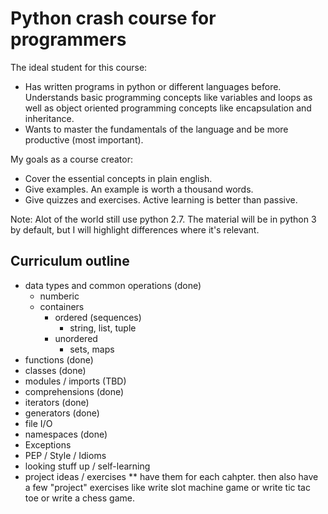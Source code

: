 # Python crash course for programmers

The ideal student for this course:

* Has written programs in python or different languages before. Understands basic programming concepts like variables and loops as well as object oriented programming concepts like encapsulation and inheritance.
* Wants to master the fundamentals of the language and be more productive (most important).

My goals as a course creator:

* Cover the essential concepts in plain english.
* Give examples. An example is worth a thousand words.
* Give quizzes and exercises. Active learning is better than passive.

Note: Alot of the world still use python 2.7. The material will be in python 3 by default, but I will highlight differences where it's relevant.

## Curriculum outline

* data types and common operations (done)
	- numberic
	- containers
		- ordered (sequences)
			- string, list, tuple
		- unordered
			- sets, maps
* functions (done)
* classes (done)
* modules / imports (TBD)
* comprehensions (done)
* iterators (done)
* generators (done)
* file I/O
* namespaces (done)
* Exceptions
* PEP / Style / Idioms
* looking stuff up / self-learning
* project ideas / exercises
** have them for each cahpter. then also have a few "project" exercises like write slot machine game or write tic tac toe or write a chess game.


